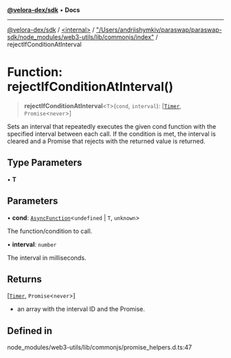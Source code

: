 [**@velora-dex/sdk**](../../../../README.md) • **Docs**

***

[@velora-dex/sdk](../../../../globals.md) / [\<internal\>](../../../README.md) / ["/Users/andriishymkiv/paraswap/paraswap-sdk/node\_modules/web3-utils/lib/commonjs/index"](../README.md) / rejectIfConditionAtInterval

# Function: rejectIfConditionAtInterval()

> **rejectIfConditionAtInterval**\<`T`\>(`cond`, `interval`): [[`Timer`](../type-aliases/Timer.md), `Promise`\<`never`\>]

Sets an interval that repeatedly executes the given cond function with the specified interval between each call.
If the condition is met, the interval is cleared and a Promise that rejects with the returned value is returned.

## Type Parameters

• **T**

## Parameters

• **cond**: [`AsyncFunction`](../type-aliases/AsyncFunction.md)\<`undefined` \| `T`, `unknown`\>

The function/condition to call.

• **interval**: `number`

The interval in milliseconds.

## Returns

[[`Timer`](../type-aliases/Timer.md), `Promise`\<`never`\>]

- an array with the interval ID and the Promise.

## Defined in

node\_modules/web3-utils/lib/commonjs/promise\_helpers.d.ts:47
